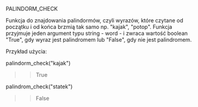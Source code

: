 PALINDORM_CHECK

Funkcja do znajdowania palindormów, czyli wyrazów, które czytane od początku i od końca brzmią tak samo np. "kajak", "potop". Funkcja przyjmuje jeden argument typu string - word - i zwraca wartość boolean "True", gdy wyraz jest palindromem lub "False", gdy nie jest palindromem.

Przykład użycia:

palindorm_check("kajak")
>> True

palindrom_check("statek")
>> False
